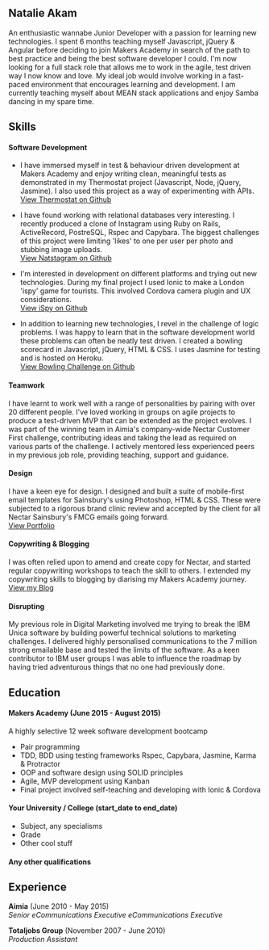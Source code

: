 ## Natalie Akam

An enthusiastic wannabe Junior Developer with a passion for learning new technologies. I spent 6 months teaching myself Javascript, jQuery & Angular before deciding to join Makers Academy in search of the path to best practice and being the best software developer I could. I'm now looking for a full stack role that allows me to work in the agile, test driven way I now know and love. My ideal job would involve working in a fast-paced environment that encourages learning and development. I am currently teaching myself about MEAN stack applications and enjoy Samba dancing in my spare time.

## Skills

#### Software Development

- I have immersed myself in test & behaviour driven development at Makers Academy and enjoy writing clean, meaningful tests as demonstrated in my Thermostat project (Javascript, Node, jQuery, Jasmine). I also used this project as a way of experimenting with APIs.<br>
[View Thermostat on Github](https://github.com/natstar93/Thermostat-day3/blob/master/spec/ThermostatSpec.js)


- I have found working with relational databases very interesting. I recently produced a clone of Instagram using Ruby on Rails, ActiveRecord, PostreSQL, Rspec and Capybara. The biggest challenges of this project were limiting 'likes' to one per user per photo and stubbing image uploads.<br>
[View Natstagram on Github](https://github.com/natstar93/instagram-challenge)

- I'm interested in development on different platforms and trying out new technologies. During my final project I used Ionic to make a London 'ispy' game for tourists. This involved Cordova camera plugin and UX considerations.<br>
[View iSpy on Github](https://github.com/natstar93/ispy-game)

- In addition to learning new technologies, I revel in the challenge of logic problems. I was happy to learn that in the software development world these problems can often be neatly test driven. I created a bowling scorecard in Javascript, jQuery, HTML & CSS. I uses Jasmine for testing and is hosted on Heroku.<br>
[View Bowling Challenge on Github](https://github.com/natstar93/bowling-challenge)

#### Teamwork

I have learnt to work well with a range of personalities by pairing with over 20 different people. I've loved working in groups on agile projects to produce a test-driven MVP that can be extended as the project evolves. I was part of the winning team in Aimia's company-wide Nectar Customer First challenge, contributing ideas and taking the lead as required on various parts of the challenge. I actively mentored less experienced peers in my previous job role, providing teaching, support and guidance.

#### Design 

I have a keen eye for design. I designed and built a suite of mobile-first email templates for Sainsbury's using Photoshop, HTML & CSS. These were subjected to a rigorous brand clinic review and accepted by the client for all Nectar Sainsbury's FMCG emails going forward.<br>
[View Portfolio](http://www.natalie-akam.com/portfolio.html)

#### Copywriting & Blogging

I was often relied upon to amend and create copy for Nectar, and started regular copywriting workshops to teach the skill to others. I extended my copywriting skills to blogging by diarising my Makers Academy journey.<br>
[View my Blog](http://natstar93.github.io)

#### Disrupting

My previous role in Digital Marketing involved me trying to break the IBM Unica software by building powerful technical solutions to marketing challenges. I delivered highly personalised communications to the 7 million strong emailable base and tested the limits of the software. As a keen contributor to IBM user groups I was able to influence the roadmap by having tried adventurous things that no one had previously done.


## Education

#### Makers Academy (June 2015 - August 2015)

A highly selective 12 week software development bootcamp

- Pair programming 
- TDD, BDD using testing frameworks Rspec, Capybara, Jasmine, Karma & Protractor
- OOP and software design using SOLID principles
- Agile, MVP development using Kanban
- Final project involved self-teaching and developing with Ionic & Cordova


#### Your University / College (start_date to end_date)

- Subject, any specialisms
- Grade
- Other cool stuff

#### Any other qualifications

## Experience

**Aimia** (June 2010 - May 2015)    
*Senior eCommunications Executive*
*eCommunications Executive*

**Totaljobs Group** (November 2007 - June 2010)   
*Production Assistant*  
